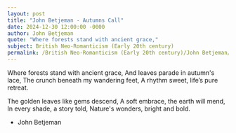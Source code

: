 ```yaml
---
layout: post
title: "John Betjeman - Autumns Call"
date: 2024-12-30 12:00:00 -0000
author: John Betjeman
quote: "Where forests stand with ancient grace,"
subject: British Neo-Romanticism (Early 20th century)
permalink: /British Neo-Romanticism (Early 20th century)/John Betjeman/John Betjeman - Autumns Call
---
```


Where forests stand with ancient grace,
And leaves parade in autumn's lace,
The crunch beneath my wandering feet,
A rhythm sweet, life’s pure retreat.

The golden leaves like gems descend,
A soft embrace, the earth will mend,
In every shade, a story told,
Nature's wonders, bright and bold.

- John Betjeman
